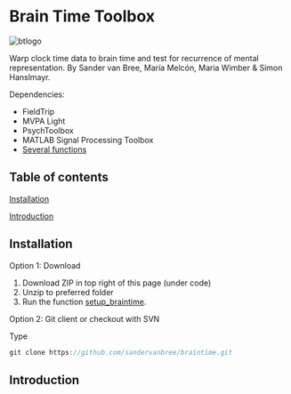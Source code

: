 # Brain Time Toolbox

![btlogo](https://i.imgur.com/cjhrUnt.png)

Warp clock time data to brain time and test for recurrence of mental representation. By Sander van Bree, María Melcón, Maria Wimber & Simon Hanslmayr.

Dependencies:
- FieldTrip
- MVPA Light
- PsychToolbox
- MATLAB Signal Processing Toolbox
- [Several functions](dependencies)

## Table of contents
[Installation](#installation)

[Introduction](#introduction)

## Installation
Option 1: Download

1. Download ZIP in top right of this page (under code)
2. Unzip to preferred folder
3. Run the function [setup_braintime](setup).

Option 2: Git client or checkout with SVN

Type
```java
git clone https://github.com/sandervanbree/braintime.git
```

## Introduction
